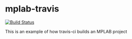 # mplab-travis
[![Build Status](https://travis-ci.org/rafagafe/mplab-travis.svg?branch=master)](https://travis-ci.org/rafagafe/mplab-travis)

This is an example of how travis-ci builds an MPLAB project

